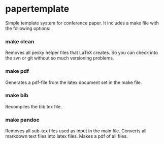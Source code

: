 # papertemplate

Simple template system for conference paper.
It includes a make file with the following options: 

### make clean
Removes all pesky helper files that LaTeX creates. So you can check into the svn or git without so much versioning problems.

### make pdf
Generates a pdf-file from the latex document set in the make file.

### make bib
Recompiles the bib tex file. 

### make pandoc
Removes all sub-tex files used as input in the main file. Converts all markdown text files into latex files. Makes a pdf of all files.




